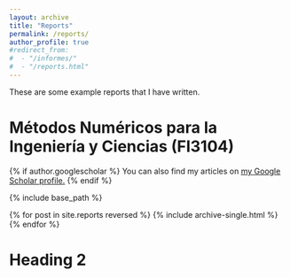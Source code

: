 ```yaml
---
layout: archive
title: "Reports"
permalink: /reports/
author_profile: true
#redirect_from: 
#  - "/informes/"
#  - "/reports.html"
---
```


These are some example reports that I have written.

Métodos Numéricos para la Ingeniería y Ciencias (FI3104)
======

{% if author.googlescholar %}
  You can also find my articles on <u><a href="{{author.googlescholar}}">my Google Scholar profile</a>.</u>
{% endif %}

{% include base_path %}

{% for post in site.reports reversed %}
  {% include archive-single.html %}
{% endfor %}


Heading 2
======
